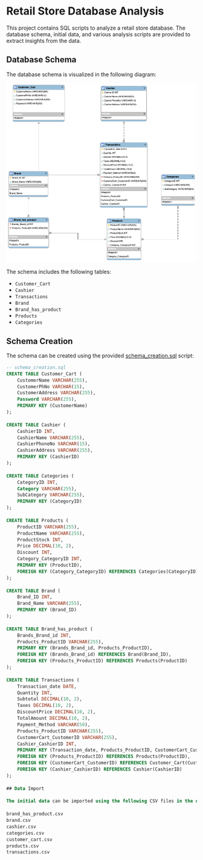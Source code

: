 # Retail Store Database Analysis

This project contains SQL scripts to analyze a retail store database. The database schema, initial data, and various analysis scripts are provided to extract insights from the data.

## Database Schema

The database schema is visualized in the following diagram:

![EER Diagram](eer_diagram/EER_diagram.png)

The schema includes the following tables:
- `Customer_Cart`
- `Cashier`
- `Transactions`
- `Brand`
- `Brand_has_product`
- `Products`
- `Categories`

## Schema Creation

The schema can be created using the provided [schema_creation.sql](sql_scripts/schema_creation.sql) script:

```sql
-- schema_creation.sql
CREATE TABLE Customer_Cart (
    CustomerName VARCHAR(255),
    CustomerPhNo VARCHAR(15),
    CustomerAddress VARCHAR(255),
    Password VARCHAR(255),
    PRIMARY KEY (CustomerName)
);

CREATE TABLE Cashier (
    CashierID INT,
    CashierName VARCHAR(255),
    CashierPhoneNo VARCHAR(15),
    CashierAddress VARCHAR(255),
    PRIMARY KEY (CashierID)
);

CREATE TABLE Categories (
    CategoryID INT,
    Category VARCHAR(255),
    SubCategory VARCHAR(255),
    PRIMARY KEY (CategoryID)
);

CREATE TABLE Products (
    ProductID VARCHAR(255),
    ProductName VARCHAR(255),
    ProductStock INT,
    Price DECIMAL(10, 2),
    Discount INT,
    Category_CategoryID INT,
    PRIMARY KEY (ProductID),
    FOREIGN KEY (Category_CategoryID) REFERENCES Categories(CategoryID)
);

CREATE TABLE Brand (
    Brand_ID INT,
    Brand_Name VARCHAR(255),
    PRIMARY KEY (Brand_ID)
);

CREATE TABLE Brand_has_product (
    Brands_Brand_id INT,
    Products_ProductID VARCHAR(255),
    PRIMARY KEY (Brands_Brand_id, Products_ProductID),
    FOREIGN KEY (Brands_Brand_id) REFERENCES Brand(Brand_ID),
    FOREIGN KEY (Products_ProductID) REFERENCES Products(ProductID)
);

CREATE TABLE Transactions (
    Transaction_date DATE,
    Quantity INT,
    Subtotal DECIMAL(10, 2),
    Taxes DECIMAL(10, 2),
    DiscountPrice DECIMAL(10, 2),
    TotalAmount DECIMAL(10, 2),
    Payment_Method VARCHAR(50),
    Products_ProductID VARCHAR(255),
    CustomerCart_CustomerID VARCHAR(255),
    Cashier_CashierID INT,
    PRIMARY KEY (Transaction_date, Products_ProductID, CustomerCart_CustomerID, Cashier_CashierID),
    FOREIGN KEY (Products_ProductID) REFERENCES Products(ProductID),
    FOREIGN KEY (CustomerCart_CustomerID) REFERENCES Customer_Cart(CustomerName),
    FOREIGN KEY (Cashier_CashierID) REFERENCES Cashier(CashierID)
);

## Data Import

The initial data can be imported using the following CSV files in the data directory:

brand_has_product.csv
brand.csv
cashier.csv
categories.csv
customer_cart.csv
products.csv
transactions.csv